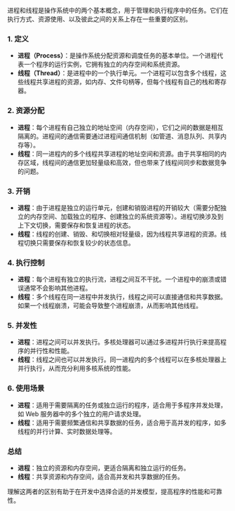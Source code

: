 进程和线程是操作系统中的两个基本概念，用于管理和执行程序中的任务。它们在执行方式、资源使用、以及彼此之间的关系上存在一些重要的区别。

### 1. **定义**
   - **进程（Process）**：是操作系统分配资源和调度任务的基本单位。一个进程代表一个程序的运行实例，它拥有独立的内存空间和系统资源。
   - **线程（Thread）**：是进程中的一个执行单元。一个进程可以包含多个线程，这些线程共享进程的资源，如内存、文件句柄等，但每个线程有自己的栈和寄存器。

### 2. **资源分配**
   - **进程**：每个进程有自己独立的地址空间（内存空间），它们之间的数据是相互隔离的。进程间的通信需要通过进程间通信机制（如管道、消息队列、共享内存等）。
   - **线程**：同一进程内的多个线程共享进程的地址空间和资源。由于共享相同的内存区域，线程间的通信更加轻量级和高效，但也带来了线程间同步和数据竞争的问题。

### 3. **开销**
   - **进程**：由于进程是独立的运行单元，创建和销毁进程的开销较大（需要分配独立的内存空间、加载独立的程序、创建独立的系统资源等）。进程切换涉及到上下文切换，需要保存和恢复进程的状态。
   - **线程**：线程的创建、销毁、和切换相对轻量级，因为线程共享进程的资源。线程切换只需要保存和恢复较少的状态信息。

### 4. **执行控制**
   - **进程**：每个进程有独立的执行流，进程之间互不干扰。一个进程中的崩溃或错误通常不会影响其他进程。
   - **线程**：多个线程在同一进程中并发执行，线程之间可以直接通信和共享数据。如果一个线程崩溃，可能会导致整个进程崩溃，从而影响其他线程。

### 5. **并发性**
   - **进程**：进程之间可以并发执行。多核处理器可以通过多进程并行执行来提高程序的并行性和性能。
   - **线程**：线程之间也可以并发执行。同一进程内的多个线程可以在多核处理器上并行执行，从而充分利用多核系统的性能。

### 6. **使用场景**
   - **进程**：适用于需要隔离的任务或独立运行的程序，适合用于多程序并发处理，如 Web 服务器中的多个独立的用户请求处理。
   - **线程**：适用于需要频繁通信和共享数据的任务，适合用于高并发的程序，如多线程的并行计算、实时数据处理等。

### 总结
- **进程**：独立的资源和内存空间，更适合隔离和独立运行的任务。
- **线程**：共享资源和内存空间，适合高并发和共享数据的任务。

理解这两者的区别有助于在开发中选择合适的并发模型，提高程序的性能和可靠性。